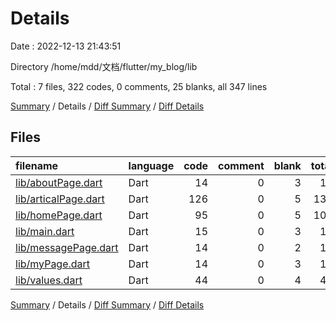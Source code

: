 # Details

Date : 2022-12-13 21:43:51

Directory /home/mdd/文档/flutter/my_blog/lib

Total : 7 files,  322 codes, 0 comments, 25 blanks, all 347 lines

[Summary](results.md) / Details / [Diff Summary](diff.md) / [Diff Details](diff-details.md)

## Files
| filename | language | code | comment | blank | total |
| :--- | :--- | ---: | ---: | ---: | ---: |
| [lib/aboutPage.dart](/lib/aboutPage.dart) | Dart | 14 | 0 | 3 | 17 |
| [lib/articalPage.dart](/lib/articalPage.dart) | Dart | 126 | 0 | 5 | 131 |
| [lib/homePage.dart](/lib/homePage.dart) | Dart | 95 | 0 | 5 | 100 |
| [lib/main.dart](/lib/main.dart) | Dart | 15 | 0 | 3 | 18 |
| [lib/messagePage.dart](/lib/messagePage.dart) | Dart | 14 | 0 | 2 | 16 |
| [lib/myPage.dart](/lib/myPage.dart) | Dart | 14 | 0 | 3 | 17 |
| [lib/values.dart](/lib/values.dart) | Dart | 44 | 0 | 4 | 48 |

[Summary](results.md) / Details / [Diff Summary](diff.md) / [Diff Details](diff-details.md)